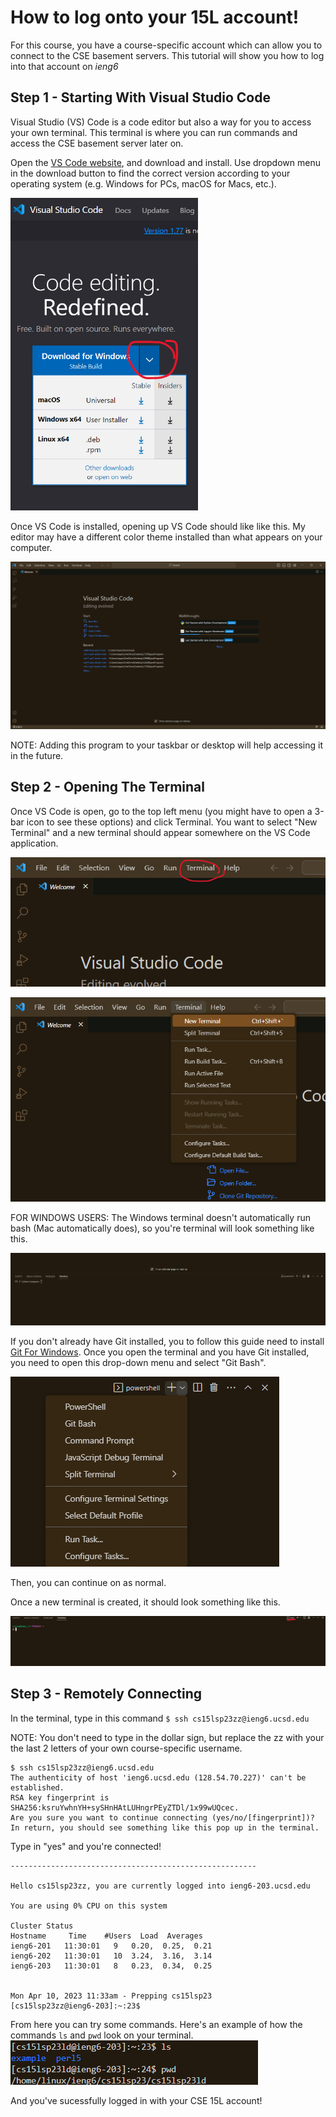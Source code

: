 # How to log onto your 15L account!
For this course, you have a course-specific account which can allow you to connect to the CSE basement servers.
This tutorial will show you how to log into that account on *ieng6*

## Step 1 - Starting With Visual Studio Code
Visual Studio (VS) Code is a code editor but also a way for you to access your own terminal. This terminal is where you can run commands and access the CSE basement server later on. 

Open the [VS Code website](https://code.visualstudio.com/), and download and install. Use dropdown menu in the download button to find the correct version according to your operating system (e.g. Windows for PCs, macOS for Macs, etc.).

<img src="vsWeb.png" alt= “” width=300 height=500>

Once VS Code is installed, opening up VS Code should like like this. My editor may have a different color theme installed than what appears on your computer.

![Image](vsOpen.png)

NOTE: Adding this program to your taskbar or desktop will help accessing it in the future.


## Step 2 - Opening The Terminal

Once VS Code is open, go to the top left menu (you might have to open a 3-bar icon to see these options) and click Terminal. You want to select "New Terminal" and a new terminal should appear somewhere on the VS Code application.

![Image](terminal.png)

![Image](newTerm.png)


FOR WINDOWS USERS: 
The Windows terminal doesn't automatically run bash (Mac automatically does), so you're terminal will look something like this.

![Image](powershell.png)

If you don't already have Git installed, you to follow this guide need to install [Git For Windows](https://gitforwindows.org/). 
Once you open the terminal and you have Git installed, you need to open this drop-down menu and select "Git Bash".

![Image](termMenu.png)

Then, you can continue on as normal.


Once a new terminal is created, it should look something like this.

![Image](terminalOpen.png)
   

## Step 3 - Remotely Connecting
 
In the terminal, type in this command
`$ ssh cs15lsp23zz@ieng6.ucsd.edu`

NOTE: You don't need to type in the dollar sign, but replace the zz with your the last 2 letters of your own course-specific username.
 ```
 $ ssh cs15lsp23zz@ieng6.ucsd.edu
 The authenticity of host 'ieng6.ucsd.edu (128.54.70.227)' can't be established.
 RSA key fingerprint is SHA256:ksruYwhnYH+sySHnHAtLUHngrPEyZTDl/1x99wUQcec.
 Are you sure you want to continue connecting (yes/no/[fingerprint])? 
 In return, you should see something like this pop up in the terminal. 
 ```

Type in "yes" and you're connected!

```
-------------------------------------------------------

Hello cs15lsp23zz, you are currently logged into ieng6-203.ucsd.edu

You are using 0% CPU on this system

Cluster Status 
Hostname     Time    #Users  Load  Averages  
ieng6-201   11:30:01   9   0.20,  0.25,  0.21
ieng6-202   11:30:01   10  3.24,  3.16,  3.14
ieng6-203   11:30:01   8   0.23,  0.34,  0.25


Mon Apr 10, 2023 11:33am - Prepping cs15lsp23
[cs15lsp23zz@ieng6-203]:~:23$

```

From here you can try some commands. Here's an example of how the commands `ls` and `pwd` look on your terminal.
![Image](commands.png)

And you've sucessfully logged in with your CSE 15L account!
